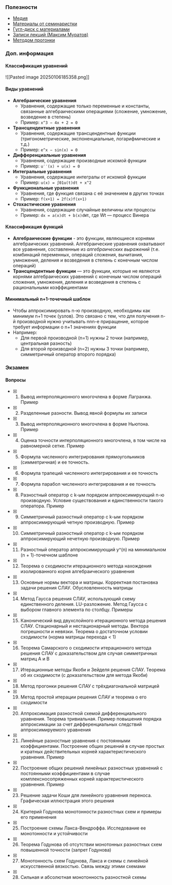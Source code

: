 
### Полезности
- [Медия](https://www.nsumedia.ru/main_potok/third_course/fifth_semester/computational)
- [Материалы от семинаристки](https://drive.google.com/drive/folders/192ANdI8YxDlJcYCUl2gPb1RNBK4WnckW)
- [Гугл-диск с материалами](https://drive.google.com/drive/folders/1hujR0FKe0pQtIliLlZ-ygwo3vYlspWFW?usp=drive_link)
- [Записи лекций (Максим Муратов)](https://www.youtube.com/playlist?list=PLHAiwjMOQSmxLcUHPPfqcknpDlkc7xvyy)
- [Методом прогонки](https://moodle.kstu.ru/pluginfile.php/512336/mod_resource/content/1/Метод%20прогонки.pdf)

### Доп. информация

#### Классификация уравнений
![[Pasted image 20250106185358.png]]

#### Виды уравнений
- **Алгебраические уравнения**
	- Уравнения, содержащие только переменные и константы, связанные алгебраическими операциями (сложение, умножение, возведение в степень)
	- Пример: `x^3 − 4x + 2 = 0`
- **Трансцендентные уравнения**
	- Уравнения, содержащие трансцендентные функции (тригонометрические, экспоненциальные, логарифмические и т.д.)
	- Пример: `e^x − sin⁡(x) = 0`
- **Дифференциальные уравнения**
	- Уравнения, содержащие производные искомой функции
	- Пример: `u′′(x) + u(x) = 0`
- **Интегральные уравнения**
	- Уравнения, содержащие интегралы от искомой функции
	- Пример: `u(x) = ∫01u(t)dt + x^2`
- **Функциональные уравнения**
	- Уравнения, где функция связана с её значением в других точках
	- Пример: `f(x+1) = 2f(x)f(x+1)`
- **Стохастические уравнения**
	- Уравнения, содержащие случайные величины или процессы
	- Пример: `dx = a(x)dt + b(x)dWt`, где Wt​ — процесс Винера

#### Классификация функций
- **Алгебраические функции** - это функции, являющиеся корнями алгебраических уравнений. Алгебраические уравнения охватывают все уравнения, составленные из *алгебраических выражений* (т.е. комбинаций переменных, операций сложения, вычитания, умножения, деления и возведения в степень с конечным числом операций)
- **Трансцендентные функции** — это функции, которые не являются корнями алгебраических уравнений с конечным числом операций сложения, умножения, деления и возведения в степень с рациональными коэффициентами

#### Минимальный n+1-точечный шаблон
- Чтобы аппроксимировать n-ю производную, необходимы как минимум n+1 точек (узлов). Это связано с тем, что для получения n-й производной нужно учитывать nnn-е приращение, которое требует информации о n+1 значениях функции
- Например:
    - Для первой производной (n=1) нужны 2 точки (например, центральная разность)
    - Для второй производной (n=2) нужны 3 точки (например, симметричный оператор второго порядка)

### Экзамен

#### Вопросы
- [x] 1. Вывод интерполяционного многочлена в форме Лагранжа. Пример
- [x] 2. Разделенные разности. Вывод явной формулы их записи
- [x] 3. Вывод интерполяционного многочлена в форме Ньютона. Пример
- [x] 4. Оценка точности интерполяционного многочлена, в том числе на равномерной сетке. Пример
- [x] 5. Формула численного интегрирования прямоугольников (симметричная) и ее точность.
- [x] 6. Формула трапеций численного интегрирования и ее точность
- [x] 7. Формула парабол численного интегрирования и ее точность
- [x] 8. Разностный оператор с k-ым порядком аппроксимирующий n-ю производную. Условие существования и единственности такого оператора. Пример
- [x] 9. Симметричный разностный оператор с k-ым порядком аппроксимирующий четную производную. Пример
- [x] 10. Симметричный разностный оператор с k-ым порядком аппроксимирующий нечетную производную. Пример
- [x] 11. Разностный оператор аппроксимирующий y^(n) на минимальном (n + 1)-точечном шаблоне
- [x] 12. Теорема о сходимости итерационного метода нахождения изолированного корня алгебраического уравнения
- [x] 13. Основные нормы вектора и матрицы. Корректная постановка задачи решения СЛАУ. Обусловленность матрицы
- [x] 14. Метод Гаусса решения СЛАУ, использующий схему единственного деления. LU-разложение. Метод Гаусса с выбором главного элемента по столбцу. Примеры
- [x] 15. Канонический вид двухслойного итерационного метода решения СЛАУ. Стационарный и нестационарный методы. Вектора погрешности и невязки. Теорема о достаточном условии сходимости (норма матрицы перехода < 1)
- [x] 16. Теорема Самарского о сходимости итерационного метода решения СЛАУ с доказательством для случая симметричных матриц A и B
- [x] 17. Итерационные методы Якоби и Зейделя решения СЛАУ. Теорема об их сходимости (с доказательством для метода Якоби)
- [x] 18. Метод прогонки решения СЛАУ с трёхдиагональной матрицей
- [x] 19. Метод простой итерации решения СЛАУ и теорема о его сходимости
- [x] 20. Аппроксимация разностной схемой дифференциального уравнения. Теорема тривиальная. Пример повышения порядка аппроксимации за счет дифференциальных следствий аппроксимируемого уравнения
- [x] 21. Линейные разностные уравнения с постоянными коэффициентами. Построение общих решений в случае простых и кратных действительных корней характеристического уравнения. Пример
- [x] 22. Построение общих решений линейных разностных уравнений с постоянными коэффициентами в случае комплексносопряженных корней характеристического уравнения. Пример
- [x] 23. Решение задачи Коши для линейного уравнения переноса. Графическая иллюстрация этого решения
- [x] 24. Критерий Годунова монотонности разностных схем и примеры его применения
- [x] 25. Построение схемы Лакса-Вендроффа. Исследование ее монотонности и устойчивости
- [x] 26. Теорема Годунова об отсутствии монотонных разностных схем повышенной точности (запрет Годунова)
- [x] 27. Монотонность схем Годунова, Лакса и схемы с линейной искусственной вязкостью. Связь между этими схемами
- [x] 28. Сильная и абсолютная монотонность разностной схемы